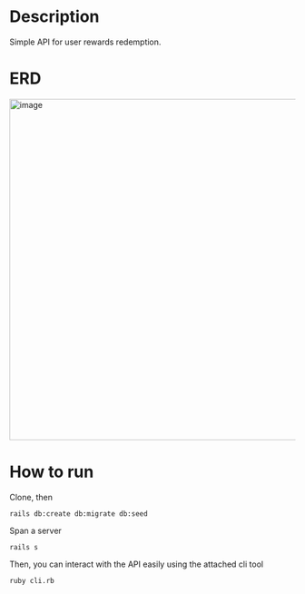 # Description
Simple API for user rewards redemption.
# ERD
<img width="601" alt="image" src="https://github.com/user-attachments/assets/f4c7b920-5242-47f3-9d90-e4abf176d816">

# How to run
Clone, then

`rails db:create db:migrate db:seed`

Span a server

`rails s`

Then, you can interact with the API easily using the attached cli tool

`ruby cli.rb`
